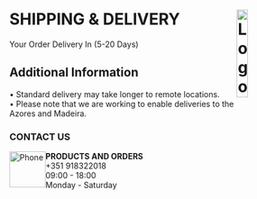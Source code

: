 # SHIPPING & DELIVERY <img alt="Logo" align="right" src="https://i.postimg.cc/XqH9nsvw/SPORTS-EXPRESS-logos-transparent.png" width="20%" />
Your Order Delivery In (5-20 Days)
## Additional Information
• Standard delivery may take longer to remote locations.
<br>
• Please note that we are working to enable deliveries to the Azores and Madeira.
### CONTACT US
<p style="float:center;">
<img src="https://i.postimg.cc/9ffg6y6Z/phone.png" alt="Phone" style="float:left;width:64px;height:64px;">
<font size:"5"><strong>PRODUCTS AND ORDERS</strong><br>+351 918322018<br>09:00 - 18:00<br>Monday 
- Saturday</p></font>
